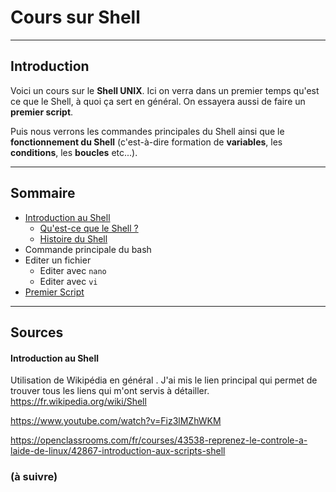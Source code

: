 # Cours sur Shell 
------------

## Introduction

Voici un cours sur le **Shell UNIX**.
Ici on verra dans un premier temps qu'est ce que le Shell, à quoi ça sert en général. On essayera aussi de faire un **premier script**. 

Puis nous verrons les commandes principales du Shell ainsi que le **fonctionnement du Shell** (c'est-à-dire formation de **variables**, les **conditions**, les **boucles** etc...).

----------

## Sommaire

- [Introduction au Shell](./intro_shell.md)
    - [Qu'est-ce que le Shell ?](./intro_shell.md#quest-ce-que-le-shell-) 
    - [Histoire du Shell](./intro_shell.md#histoire-du-shell)
- Commande principale du bash
- Editer un fichier 
    - Editer avec `nano` 
    - Editer avec `vi`
- [Premier Script](./premier_script.md)



-----

## Sources

#### Introduction au Shell
Utilisation de Wikipédia en général . J'ai mis le lien principal qui permet de trouver tous les liens qui m'ont servis à détailler.
https://fr.wikipedia.org/wiki/Shell

https://www.youtube.com/watch?v=Fiz3lMZhWKM

https://openclassrooms.com/fr/courses/43538-reprenez-le-controle-a-laide-de-linux/42867-introduction-aux-scripts-shell

### (à suivre)